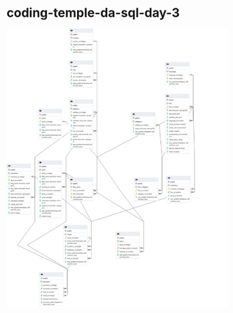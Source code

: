 # coding-temple-da-sql-day-3

![](https://github.com/lucchesia7/coding-temple-da-sql-day-3/raw/main/Untitled%20(1).png)
